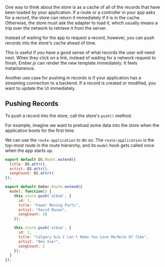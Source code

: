 One way to think about the store is as a cache of all of the records
that have been loaded by your application. If a route or a controller in
your app asks for a record, the store can return it immediately if it is
in the cache. Otherwise, the store must ask the adapter to load it,
which usually means a trip over the network to retrieve it from the
server.

Instead of waiting for the app to request a record, however, you can
push records into the store's cache ahead of time.

This is useful if you have a good sense of what records the user
will need next. When they click on a link, instead of waiting for a
network request to finish, Ember.js can render the new template
immediately. It feels instantaneous.

Another use case for pushing in records is if your application has a
streaming connection to a backend. If a record is created or modified,
you want to update the UI immediately.

## Pushing Records

To push a record into the store, call the store's `push()` method.

For example, imagine we want to preload some data into the store when
the application boots for the first time.

We can use the `route:application` to do so. The `route:application` is
the top-most route in the route hierarchy, and its `model` hook gets
called once when the app starts up.

```app/models/album.js
export default DS.Model.extend({
  title: DS.attr(),
  artist: DS.attr(),
  songCount: DS.attr()
});
```

```app/routes/application.js
export default Ember.Route.extend({
  model: function() {
    this.store.push('album', {
      id: 1,
      title: "Fewer Moving Parts",
      artist: "David Bazan",
      songCount: 10
    });

    this.store.push('album', {
      id: 2,
      title: "Calgary b/w I Can't Make You Love Me/Nick Of Time",
      artist: "Bon Iver",
      songCount: 2
    });
  }
});
```
